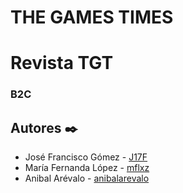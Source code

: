 # THE GAMES TIMES

# Revista TGT

### B2C


## Autores ✒️

* José Francisco Gómez    - [J17F](https://github.com/J17F)
* María Fernanda López    - [mflxz](https://github.com/mflxz)
* Anibal Arévalo          - [anibalarevalo](https://github.com/anibalarevalo)

